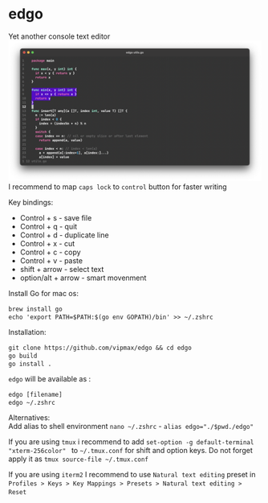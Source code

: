 # edgo
Yet another console text editor
![editor](screen.png)
I recommend to map `caps lock` to `control` button for faster writing   

Key bindings:
- Control + s - save file
- Control + q - quit
- Control + d - duplicate line
- Control + x - cut 
- Control + c - copy 
- Control + v - paste
- shift + arrow - select text
- option/alt + arrow - smart movenment

Install Go for mac os:
```
brew install go 
echo 'export PATH=$PATH:$(go env GOPATH)/bin' >> ~/.zshrc
```


Installation:
```shell
git clone https://github.com/vipmax/edgo && cd edgo
go build 
go install .
```

`edgo` will be available as :
```
edgo [filename]
edgo ~/.zshrc 
```


Alternatives:  
Add alias to  shell environment `nano ~/.zshrc` - `alias edgo="./$pwd./edgo"`


If you are using `tmux` i recommend to add `set-option -g default-terminal "xterm-256color" ` to `~/.tmux.conf`  for shift and option keys. Do not forget apply it as `tmux source-file ~/.tmux.conf`

If you are using `iterm2` I recommend to use `Natural text editing` preset in `Profiles > Keys > Key Mappings > Presets > Natural text editing > Reset ` 